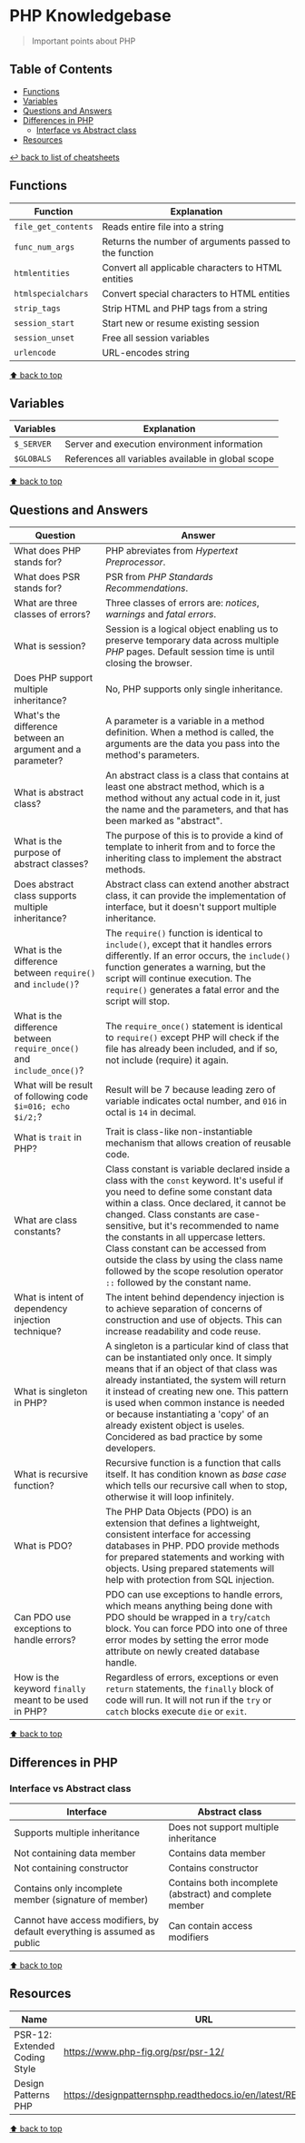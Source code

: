 # PHP Knowledgebase
> Important points about PHP

## Table of Contents

* [Functions](#functions)
* [Variables](#variables)
* [Questions and Answers](#questions-and-answers)
* [Differences in PHP](#differences-in-php)
    * [Interface vs Abstract class](#interface-vs-abstract-class)
* [Resources](#resources)

[↩ back to list of cheatsheets](README.md#list-of-cheatsheets)

## Functions

Function | Explanation
-------- | -----------
| `file_get_contents` | Reads entire file into a string
| `func_num_args` | Returns the number of arguments passed to the function
| `htmlentities` | Convert all applicable characters to HTML entities
| `htmlspecialchars` | Convert special characters to HTML entities
| `strip_tags` | Strip HTML and PHP tags from a string
| `session_start` | Start new or resume existing session
| `session_unset` | Free all session variables
| `urlencode` | URL-encodes string

[⬆ back to top](#table-of-contents)

## Variables

Variables | Explanation
-------- | -----------
| `$_SERVER` | Server and execution environment information
| `$GLOBALS` | References all variables available in global scope

[⬆ back to top](#table-of-contents)

## Questions and Answers

Question | Answer
-------- | --------
| What does PHP stands for? | PHP abreviates from *Hypertext Preprocessor*.
| What does PSR stands for? | PSR from *PHP Standards Recommendations*.
| What are three classes of errors? | Three classes of errors are: *notices*, *warnings* and *fatal errors*.
| What is session? | Session is a logical object enabling us to preserve temporary data across multiple *PHP* pages. Default session time is until closing the browser. 
| Does PHP support multiple inheritance? | No, PHP supports only single inheritance. 
| What's the difference between an argument and a parameter? | A parameter is a variable in a method definition. When a method is called, the arguments are the data you pass into the method's parameters.
| What is abstract class? | An abstract class is a class that contains at least one abstract method, which is a method without any actual code in it, just the name and the parameters, and that has been marked as "abstract".
| What is the purpose of abstract classes? | The purpose of this is to provide a kind of template to inherit from and to force the inheriting class to implement the abstract methods.
| Does abstract class supports multiple inheritance? | Abstract class can extend another abstract class, it can provide the implementation of interface, but it doesn't support multiple inheritance.
| What is the difference between `require()` and `include()`? | The `require()` function is identical to `include()`, except that it handles errors differently. If an error occurs, the `include()` function generates a warning, but the script will continue execution. The `require()` generates a fatal error and the script will stop. 
| What is the difference between `require_once()` and `include_once()`? | The `require_once()` statement is identical to `require()` except PHP will check if the file has already been included, and if so, not include (require) it again.
| What will be result of following code `$i=016; echo $i/2;`? | Result will be 7 because leading zero of variable indicates octal number, and `016` in octal is `14` in decimal.
| What is `trait` in PHP? | Trait is class-like non-instantiable mechanism that allows creation of reusable code.
| What are class constants? | Class constant is variable declared inside a class with the `const` keyword. It's useful if you need to define some constant data within a class. Once declared, it cannot be changed. Class constants are case-sensitive, but it's recommended to name the constants in all uppercase letters. Class constant can be accessed from outside the class by using the class name followed by the scope resolution operator `::` followed by the constant name. 
| What is intent of dependency injection technique? | The intent behind dependency injection is to achieve separation of concerns of construction and use of objects. This can increase readability and code reuse.
| What is singleton in PHP? | A singleton is a particular kind of class that can be instantiated only once. It simply means that if an object of that class was already instantiated, the system will return it instead of creating new one. This pattern is used when common instance is needed or because instantiating a 'copy' of an already existent object is useles. Concidered as bad practice by some developers. 
| What is recursive function? | Recursive function is a function that calls itself. It has condition known as *base case* which tells our recursive call when to stop, otherwise it will loop infinitely. 
| What is PDO? | The PHP Data Objects (PDO) is an extension that defines a lightweight, consistent interface for accessing databases in PHP. PDO provide methods for prepared statements and working with objects. Using prepared statements will help with protection from SQL injection.
| Can PDO use exceptions to handle errors? | PDO can use exceptions to handle errors, which means anything being done with PDO should be wrapped in a `try`/`catch` block. You can force PDO into one of three error modes by setting the error mode attribute on newly created database handle.
| How is the keyword `finally` meant to be used in PHP? | Regardless of errors, exceptions or even `return` statements, the `finally` block of code will run. It will not run if the `try` or `catch` blocks execute `die` or `exit`.

[⬆ back to top](#table-of-contents)

## Differences in PHP

### Interface vs Abstract class

Interface | Abstract class
-------------- | ---------
| Supports multiple inheritance | Does not support multiple inheritance
| Not containing data member | Contains data member
| Not containing constructor | Contains constructor
| Contains only incomplete member (signature of member) | Contains both incomplete (abstract) and complete member
| Cannot have access modifiers, by default everything is assumed as public | Can contain access modifiers

[⬆ back to top](#table-of-contents)

## Resources

Name  | URL
------------- | -------------
PSR-12: Extended Coding Style  | https://www.php-fig.org/psr/psr-12/
Design Patterns PHP | https://designpatternsphp.readthedocs.io/en/latest/README.html

[⬆ back to top](#table-of-contents)
